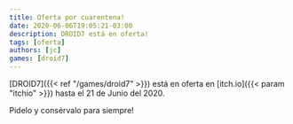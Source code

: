```yaml
---
title: Oferta por cuarentena!
date: 2020-06-06T19:05:21-03:00
description: DROID7 está en oferta!
tags: [oferta]
authors: [jc]
games: [droid7]
---
```


[DROID7]({{< ref "/games/droid7" >}}) está en oferta en [itch.io]({{< param "itchio" >}}) hasta el 21 de Junio del 2020.

Pídelo y consérvalo para siempre!
